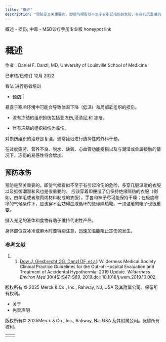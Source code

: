 ```yaml
---
title: "概述"
description: "预防是至关重要的。即使气候看似不至于有引起冷伤的危险，多穿几层温暖的衣服以及抵御潮湿和风也是很重要的。 应该穿着即便湿了仍保持绝缘隔热的衣服（例如，由羊毛或者聚丙烯材料制成的衣服）。手套和袜子尽可能保持干燥；在极度寒冷的气候条件下，应该穿不会妨碍血液循环的绝缘隔热靴。一顶温暖的帽子也很重要。"
---
```


﻿概述 \- 损伤; 中毒 \- MSD诊疗手册专业版 honeypot link

# 概述

作者：Daniel F. Danzl, MD, University of Louisville School of Medicine

已审核/已修订 12月 2022

看法 进行患者培训

- [预防](#预防_v1114831_zh) \|

暴露于寒冷环境中可能会导致体温下降（低温）和局部软组织的损伤。

- 没有冻结的组织损伤包括亚冻伤,浸渍足,和 冻疮。

- 伴有冻结的组织损伤为冻伤。


对损伤组织的治疗是复温，通常延迟进行选择性的外科干预。

在过度疲劳、营养不良、脱水、缺氧、心血管功能受损以及与潮湿或金属接触的情况下，冻伤的易感性将会增加。

## 预防冻伤

预防是至关重要的。即使气候看似不至于有引起冷伤的危险，多穿几层温暖的衣服以及抵御潮湿和风也是很重要的。 应该穿着即便湿了仍保持绝缘隔热的衣服（例如，由羊毛或者聚丙烯材料制成的衣服）。手套和袜子尽可能保持干燥；在极度寒冷的气候条件下，应该穿不会妨碍血液循环的绝缘隔热靴。一顶温暖的帽子也很重要。

摄入充足的液体和食物有助于维持代谢性产热。

身体部位变冰冷或麻木时要特别注意，迅速加温能阻止冻伤的发生。

### 参考文献

1. 1. [Dow J, Giesbrecht GG, Danzl DF, et al](https://pubmed.ncbi.nlm.nih.gov/31740369/): Wilderness Medical Society Clinical Practice Guidelines for the Out-of-Hospital Evaluation and Treatment of Accidental Hypothermia: 2019 Update. _Wilderness Environ Med_ 30(4S):S47-S69, 2019.doi: 10.1016/j.wem.2019.10.002




版权所有 © 2025
Merck & Co., Inc., Rahway, NJ, USA 及其附属公司。保留所有权利。

- 关于
- 免责声明

版权所有© 2025Merck & Co., Inc., Rahway, NJ, USA 及其附属公司。保留所有权利。

|     |     |
| --- | --- |
|  |  |